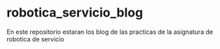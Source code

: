 # robotica_servicio_blog
En este repositorio estaran los blog de las practicas de la asignatura de robotica de servicio

